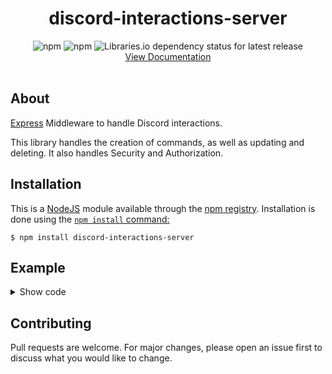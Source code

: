 <div align="center">
<h1>discord-interactions-server</h1>
<img alt="npm" src="https://img.shields.io/npm/v/discord-interactions-server">
<img alt="npm" src="https://img.shields.io/npm/dw/discord-interactions-server">
<img alt="Libraries.io dependency status for latest release" src="https://img.shields.io/librariesio/release/npm/discord-interactions-server">
<div><a href="https://lukagamingdev.github.io/discord-interactions-server">View Documentation</a></div>
<br>
</div>

## About

[Express](https://expressjs.com/) Middleware to handle Discord interactions.  

This library handles the creation of commands, as well as updating and deleting. It also handles Security and Authorization.

## Installation

This is a [NodeJS](https://nodejs.org/) module available through the [npm registry](https://npmjs.com).
Installation is done using the [`npm install` command:](https://docs.npmjs.com/downloading-and-installing-packages-locally)

```
$ npm install discord-interactions-server
```



## Example

<details>

<summary>Show code</summary>

```js
const express = require('express')
const { Server, SlashCommand } = require('discord-interactions-server')

const app = express()

const server = Server({
    applicationId: 'your client id',
    publicKey: 'your public key',
    authorization: 'Bot <my bot token>'
})

class HelloWorldCommand extends SlashCommand {
    constructor(server, guild) {
        super(server, guild, {
            name: 'hellooworld',
            description: 'Sends Hello World! with your message to the chat',
            options: [
                {
                    type: 3,
                    name: 'message',
                    description: 'The message to send'
                    required: true
                }
            ]
        })
    }

    execute(interaction, { message }) {
        interaction.respond({
            content: `Hello world! ${message}`
        })
    }
}

server.global.commands
    .addCommand(HelloWorldCommand)
    .update()

app.listen(3000, () => {
    console.log('App is listening on port 3000')
})
```

</details>



## Contributing
Pull requests are welcome. For major changes, please open an issue first to discuss what you would like to change.